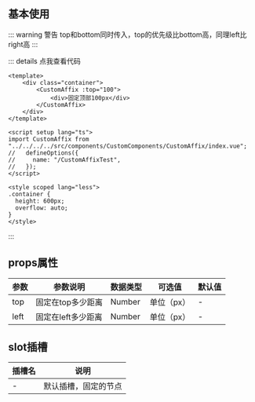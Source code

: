 ## 基本使用

::: warning 警告
top和bottom同时传入，top的优先级比bottom高，同理left比right高
:::

::: details 点我查看代码
```vue
<template>
    <div class="container">
        <CustomAffix :top="100">
            <div>固定顶部100px</div>
        </CustomAffix>
    </div>
</template>

<script setup lang="ts">
import CustomAffix from "../../../../src/components/CustomComponents/CustomAffix/index.vue";
//   defineOptions({
//     name: "/CustomAffixTest",
//   });
</script>

<style scoped lang="less">
.container {
  height: 600px;
  overflow: auto;
}
</style>
```
:::

<CustomAffixTest></CustomAffixTest>


## props属性
| 参数   | 参数说明        | 数据类型 | 可选值        | 默认值 |
| ------ | --------------- | -------- | ------------- | ------ |
| top  | 固定在top多少距离            | Number   | 单位（px） | -   |
| left | 固定在left多少距离            | Number   | 单位（px） | -   |

## slot插槽

| 插槽名 | 说明                 |
| ------ | -------------------- |
| -      | 默认插槽，固定的节点 |

